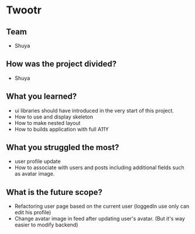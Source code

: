 # Twootr

## Team

- Shuya

## How was the project divided?

- Shuya

## What you learned?

- ui libraries should have introduced in the very start of this project.
- How to use and display skeleton
- How to make nested layout
- How to builds application with full A11Y

## What you struggled the most?

- user profile update
- How to associate with users and posts including additional fields such as avatar image.

## What is the future scope?

- Refactoring user page based on the current user (loggedIn use only can edit his profile)
- Change avatar image in feed after updating user's avatar. (But it's way easier to modify backend)
